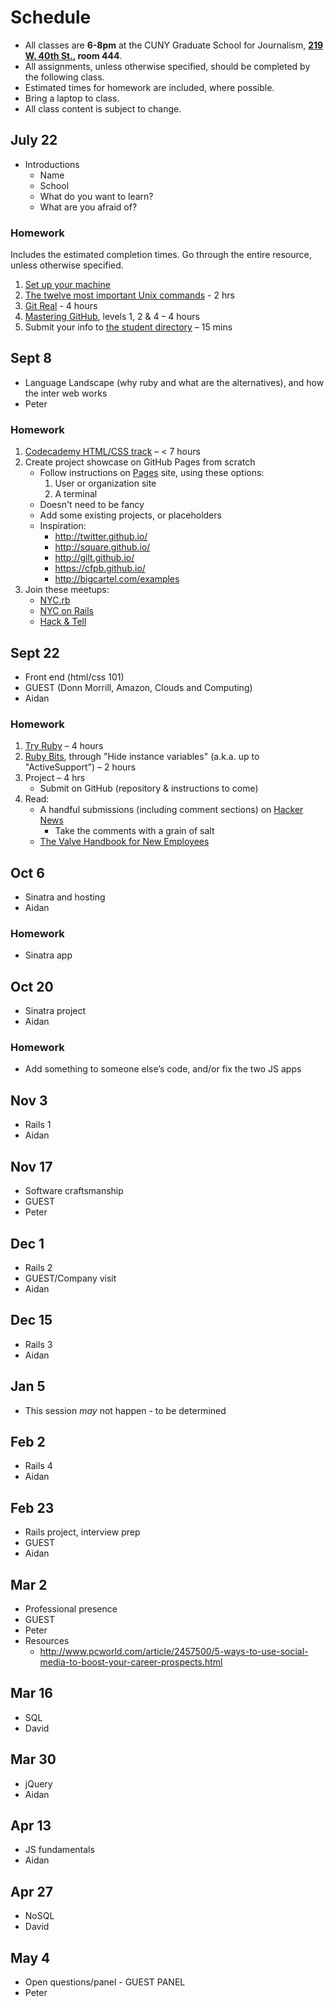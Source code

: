 # Schedule

* All classes are **6-8pm** at the CUNY Graduate School for Journalism, **[219 W. 40th St.](https://www.google.com/maps/preview?ie=UTF-8&fb=1&gl=us&sll=40.755362,-73.988805&sspn=0.0249669,0.0439463&cid=11463841082808986305&q=cuny+graduate+school+of+journalism&ei=FT4OVJaODI7gsASN2YDIBg&ved=0CKIBEPwSMA4), room 444**.
* All assignments, unless otherwise specified, should be completed by the following class.
* Estimated times for homework are included, where possible.
* Bring a laptop to class.
* All class content is subject to change.

## July 22

* Introductions
    * Name
    * School
    * What do you want to learn?
    * What are you afraid of?

### Homework

Includes the estimated completion times. Go through the entire resource, unless otherwise specified.

1. [Set up your machine](setup.md)
1. [The twelve most important Unix commands](http://lab.demog.berkeley.edu/Docs/12important/12important.pdf) - 2 hrs
1. [Git Real](https://www.codeschool.com/courses/git-real) - 4 hours
1. [Mastering GitHub](https://www.codeschool.com/courses/mastering-github), levels 1, 2 & 4 – 4 hours
1. Submit your info to [the student directory](https://github.com/cuny-nytech/students) – 15 mins

## Sept 8
* Language Landscape (why ruby and what are the alternatives), and how the inter web works
* Peter

### Homework

1. [Codecademy HTML/CSS track](http://www.codecademy.com/en/tracks/web) – < 7 hours
1. Create project showcase on GitHub Pages from scratch
    * Follow instructions on [ Pages](https://pages.github.com/) site, using these options:
        1. User or organization site
        1. A terminal
    * Doesn't need to be fancy
    * Add some existing projects, or placeholders
    * Inspiration:
        * http://twitter.github.io/
        * http://square.github.io/
        * http://gilt.github.io/
        * https://cfpb.github.io/
        * http://bigcartel.com/examples
1. Join these meetups:
    * [NYC.rb](http://www.meetup.com/NYC-rb/)
    * [NYC on Rails](http://www.meetup.com/nyc-on-rails/)
    * [Hack & Tell](http://www.meetup.com/hack-and-tell)

## Sept 22
* Front end (html/css 101)
* GUEST (Donn Morrill, Amazon,  Clouds and Computing)
* Aidan

### Homework

1. [Try Ruby](https://www.codeschool.com/courses/try-ruby) – 4 hours
1. [Ruby Bits](https://www.codeschool.com/courses/ruby-bits), through "Hide instance variables" (a.k.a. up to "ActiveSupport") – 2 hours
1. Project – 4 hrs
    * Submit on GitHub (repository & instructions to come)
1. Read:
    * A handful submissions (including comment sections) on [Hacker News](https://news.ycombinator.com/)
        * Take the comments with a grain of salt
    * [The Valve Handbook for New Employees](http://www.valvesoftware.com/company/Valve_Handbook_LowRes.pdf)

## Oct 6
* Sinatra and hosting
* Aidan

### Homework

* Sinatra app

## Oct 20
* Sinatra project
* Aidan

### Homework

* Add something to someone else’s code, and/or fix the two JS apps

## Nov 3
* Rails 1
* Aidan

## Nov 17
* Software craftsmanship
* GUEST
* Peter

## Dec 1
* Rails 2
* GUEST/Company visit
* Aidan

## Dec 15
* Rails 3
* Aidan

## Jan 5
* This session *may* not happen - to be determined

## Feb 2
* Rails 4
* Aidan

## Feb 23
* Rails project, interview prep
* GUEST
* Aidan

## Mar 2
* Professional presence
* GUEST
* Peter
* Resources
  * http://www.pcworld.com/article/2457500/5-ways-to-use-social-media-to-boost-your-career-prospects.html

## Mar 16
* SQL
* David

## Mar 30
* jQuery
* Aidan

## Apr 13
* JS fundamentals
* Aidan

## Apr 27
* NoSQL
* David

## May 4
* Open questions/panel - GUEST PANEL
* Peter
